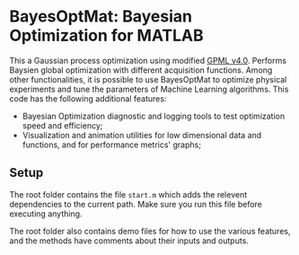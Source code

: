 # BayesOptMat: Bayesian Optimization for MATLAB

This a Gaussian process optimization using modified [GPML v4.0](http://www.gaussianprocess.org/gpml/code/matlab/doc/). Performs Baysien global optimization with different acquisition functions. Among other functionalities, it is possible to use BayesOptMat to optimize physical experiments and tune the parameters of Machine Learning algorithms. This code has the following additional features:

- Bayesian Optimization diagnostic and logging tools to test optimization speed and efficiency; 
- Visualization and animation utilities for low dimensional data and functions, and for performance metrics' graphs; 

## Setup

The root folder contains the file `start.m` which adds the relevent dependencies to the current path. Make sure you run this file before executing anything. 

The root folder also contains demo files for how to use the various features, and the methods have comments about their inputs and outputs.   
